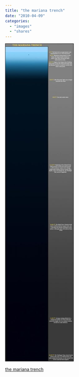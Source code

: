 ```yaml
---
title: "the mariana trench"
date: "2010-04-09"
categories: 
  - "images"
  - "shares"
---
```


![](images/tumblr_kzdo0ruPjw1qz4vrlo1_1280-222x1024.jpg)

[the mariana trench](http://i.imgur.com/m3ZxZ.jpg)
